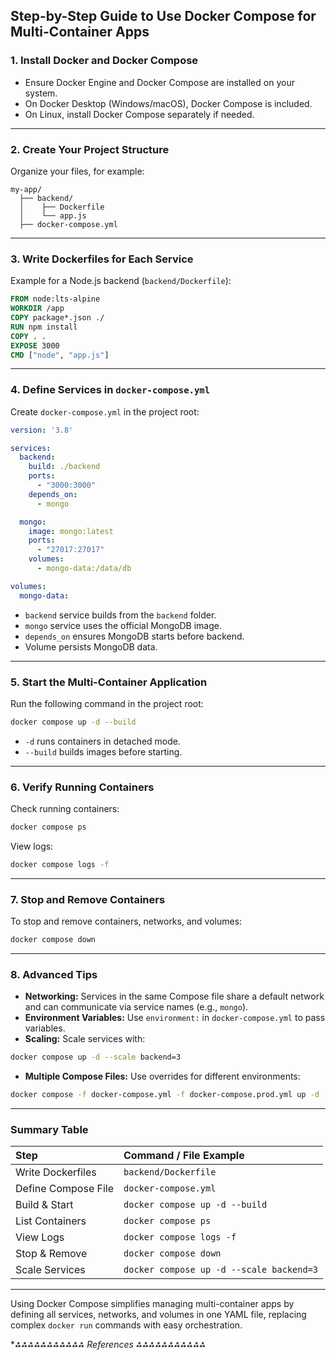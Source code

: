## Step-by-Step Guide to Use Docker Compose for Multi-Container Apps

### 1. Install Docker and Docker Compose

- Ensure Docker Engine and Docker Compose are installed on your system.
- On Docker Desktop (Windows/macOS), Docker Compose is included.
- On Linux, install Docker Compose separately if needed.

---

### 2. Create Your Project Structure

Organize your files, for example:

```
my-app/
  ├── backend/
  │    ├── Dockerfile
  │    └── app.js
  ├── docker-compose.yml
```


---

### 3. Write Dockerfiles for Each Service

Example for a Node.js backend (`backend/Dockerfile`):

```dockerfile
FROM node:lts-alpine
WORKDIR /app
COPY package*.json ./
RUN npm install
COPY . .
EXPOSE 3000
CMD ["node", "app.js"]
```


---

### 4. Define Services in `docker-compose.yml`

Create `docker-compose.yml` in the project root:

```yaml
version: '3.8'

services:
  backend:
    build: ./backend
    ports:
      - "3000:3000"
    depends_on:
      - mongo

  mongo:
    image: mongo:latest
    ports:
      - "27017:27017"
    volumes:
      - mongo-data:/data/db

volumes:
  mongo-data:
```

- `backend` service builds from the `backend` folder.
- `mongo` service uses the official MongoDB image.
- `depends_on` ensures MongoDB starts before backend.
- Volume persists MongoDB data.

---

### 5. Start the Multi-Container Application

Run the following command in the project root:

```bash
docker compose up -d --build
```

- `-d` runs containers in detached mode.
- `--build` builds images before starting.

---

### 6. Verify Running Containers

Check running containers:

```bash
docker compose ps
```

View logs:

```bash
docker compose logs -f
```


---

### 7. Stop and Remove Containers

To stop and remove containers, networks, and volumes:

```bash
docker compose down
```


---

### 8. Advanced Tips

- **Networking:** Services in the same Compose file share a default network and can communicate via service names (e.g., `mongo`).
- **Environment Variables:** Use `environment:` in `docker-compose.yml` to pass variables.
- **Scaling:** Scale services with:

```bash
docker compose up -d --scale backend=3
```

- **Multiple Compose Files:** Use overrides for different environments:

```bash
docker compose -f docker-compose.yml -f docker-compose.prod.yml up -d
```


---

### Summary Table

| Step | Command / File Example |
| :-- | :-- |
| Write Dockerfiles | `backend/Dockerfile` |
| Define Compose File | `docker-compose.yml` |
| Build \& Start | `docker compose up -d --build` |
| List Containers | `docker compose ps` |
| View Logs | `docker compose logs -f` |
| Stop \& Remove | `docker compose down` |
| Scale Services | `docker compose up -d --scale backend=3` |


---

Using Docker Compose simplifies managing multi-container apps by defining all services, networks, and volumes in one YAML file, replacing complex `docker run` commands with easy orchestration.

**⁂⁂⁂⁂⁂⁂⁂⁂⁂⁂⁂ References *⁂⁂⁂⁂⁂⁂⁂⁂⁂⁂⁂**

[^1]: https://docs.docker.com/get-started/docker-concepts/running-containers/multi-container-applications/

[^2]: https://dev.to/mukhilpadmanabhan/a-simple-guide-to-docker-compose-multi-container-applications-5e0g

[^3]: https://www.ionos.com/digitalguide/server/configuration/docker-compose-tutorial/

[^4]: https://www.datacamp.com/tutorial/docker-compose-guide

[^5]: https://docs.docker.com/get-started/workshop/07_multi_container/

[^6]: https://www.youtube.com/watch?v=23ij4bub_Hw

[^7]: https://learn.microsoft.com/en-us/dotnet/architecture/microservices/multi-container-microservice-net-applications/multi-container-applications-docker-compose

[^8]: https://labex.io/tutorials/docker-how-to-configure-and-manage-multi-container-docker-applications-393009

